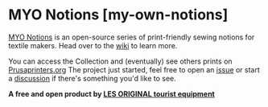 # MYO Notions [my-own-notions]

[MYO Notions](https://www.notion.so/lesoriginal/MYO-Notions-4cd3c49e37a248c3831b81215cc979fc) is an open-source series of print-friendly sewing notions for textile makers. Head over to the [wiki](https://www.github.com/les-original/myo-notions/wiki) to learn more.

You can access the Collection and (eventually) see others prints on [Prusaprinters.org](https://www.prusaprinters.org/prints/73004-myo-notions)
The project just started, feel free to open an [issue](https://www.github.com/les-original/myo-notions/issues) or start a [discussion](https://www.github.com/les-original/myo-notions/discussion) if there's something you'd like to see.


**A free and open product by [LES ORIGINAL tourist equipment](https://www.lesoriginal.com)**
